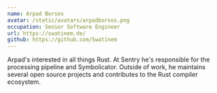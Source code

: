 ```yaml
---
name: Arpad Borsos
avatar: /static/avatars/arpadborsos.png
occupation: Senior Software Engineer
url: https://swatinem.de/
github: https://github.com/Swatinem
---
```


Arpad's interested in all things Rust. At Sentry he's responsible for the processing pipeline and Symbolicator. Outside of work, he maintains several open source projects and contributes to the Rust compiler ecosystem.

